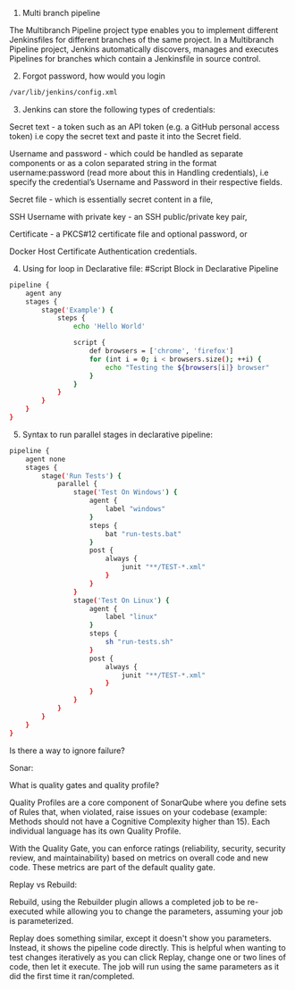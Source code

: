 1) Multi branch pipeline

The Multibranch Pipeline project type enables you to implement different Jenkinsfiles for different branches of the same project. In a Multibranch Pipeline project, Jenkins automatically discovers, manages and executes Pipelines for branches which contain a Jenkinsfile in source control.

2) Forgot password, how would you login
```sh
/var/lib/jenkins/config.xml
```

3) Jenkins can store the following types of credentials:

  Secret text - a token such as an API token (e.g. a GitHub personal access token) i.e copy the secret text and paste it into the Secret field.

  Username and password - which could be handled as separate components or as a colon separated string in the format username:password (read more about this in Handling credentials), i.e specify the credential’s Username and Password in their respective fields.

  Secret file - which is essentially secret content in a file,

  SSH Username with private key - an SSH public/private key pair,

  Certificate - a PKCS#12 certificate file and optional password, or

  Docker Host Certificate Authentication credentials.

4) Using for loop in Declarative file:
#Script Block in Declarative Pipeline

```sh
pipeline {
    agent any
    stages {
        stage('Example') {
            steps {
                echo 'Hello World'

                script {
                    def browsers = ['chrome', 'firefox']
                    for (int i = 0; i < browsers.size(); ++i) {
                        echo "Testing the ${browsers[i]} browser"
                    }
                }
            }
        }
    }
}
```

5) Syntax to run parallel stages in declarative pipeline:

```sh
pipeline {
    agent none
    stages {
        stage('Run Tests') {
            parallel {
                stage('Test On Windows') {
                    agent {
                        label "windows"
                    }
                    steps {
                        bat "run-tests.bat"
                    }
                    post {
                        always {
                            junit "**/TEST-*.xml"
                        }
                    }
                }
                stage('Test On Linux') {
                    agent {
                        label "linux"
                    }
                    steps {
                        sh "run-tests.sh"
                    }
                    post {
                        always {
                            junit "**/TEST-*.xml"
                        }
                    }
                }
            }
        }
    }
}
```

Is there a way to ignore failure?



Sonar:

What is quality gates and quality profile?

Quality Profiles are a core component of SonarQube where you define sets of Rules that, when violated, raise issues on your codebase (example: Methods should not have a Cognitive Complexity higher than 15). Each individual language has its own Quality Profile.


With the Quality Gate, you can enforce ratings (reliability, security, security review, and maintainability) based on metrics on overall code and new code. These metrics are part of the default quality gate. 

Replay vs Rebuild: 

Rebuild, using the Rebuilder plugin allows a completed job to be re-executed while allowing you to change the parameters, assuming your job is parameterized.

Replay does something similar, except it doesn't show you parameters. Instead, it shows the pipeline code directly. This is helpful when wanting to test changes iteratively as you can click Replay, change one or two lines of code, then let it execute. The job will run using the same parameters as it did the first time it ran/completed.
